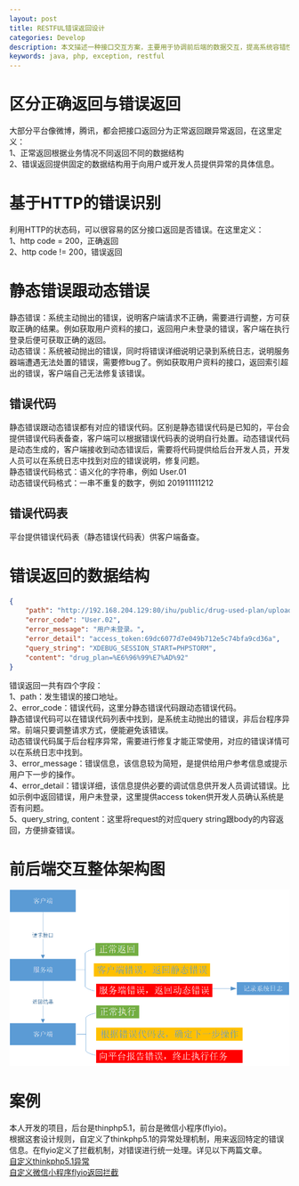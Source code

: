 ```yaml
---
layout: post
title: RESTFUL错误返回设计
categories: Develop
description: 本文描述一种接口交互方案，主要用于协调前后端的数据交互，提高系统容错性。
keywords: java, php, exception, restful
---
```


# 区分正确返回与错误返回
大部分平台像微博，腾讯，都会把接口返回分为正常返回跟异常返回，在这里定义：  
1、正常返回根据业务情况不同返回不同的数据结构  
2、错误返回提供固定的数据结构用于向用户或开发人员提供异常的具体信息。  

# 基于HTTP的错误识别 
利用HTTP的状态码，可以很容易的区分接口返回是否错误。在这里定义：  
1、http code = 200，正确返回  
2、http code != 200，错误返回  

# 静态错误跟动态错误
静态错误：系统主动抛出的错误，说明客户端请求不正确，需要进行调整，方可获取正确的结果。例如获取用户资料的接口，返回用户未登录的错误，客户端在执行登录后便可获取正确的返回。  
动态错误：系统被动抛出的错误，同时将错误详细说明记录到系统日志，说明服务器端遭遇无法处置的错误，需要修bug了。例如获取用户资料的接口，返回索引超出的错误，客户端自己无法修复该错误。
## 错误代码
静态错误跟动态错误都有对应的错误代码。区别是静态错误代码是已知的，平台会提供错误代码表备查，客户端可以根据错误代码表的说明自行处置。动态错误代码是动态生成的，客户端接收到动态错误后，需要将代码提供给后台开发人员，开发人员可以在系统日志中找到对应的错误说明，修复问题。  
静态错误代码格式：语义化的字符串，例如 User.01  
动态错误代码格式：一串不重复的数字，例如 201911111212   
## 错误代码表
平台提供错误代码表（静态错误代码表）供客户端备查。  

# 错误返回的数据结构
```json
{
    "path": "http://192.168.204.129:80/ihu/public/drug-used-plan/upload",
    "error_code": "User.02",
    "error_message": "用户未登录。",
    "error_detail": "access_token:69dc6077d7e049b712e5c74bfa9cd36a",
    "query_string": "XDEBUG_SESSION_START=PHPSTORM",
    "content": "drug_plan=%E6%96%99%E7%AD%92"
}
```
错误返回一共有四个字段：  
1、path：发生错误的接口地址。    
2、error_code：错误代码，这里分静态错误代码跟动态错误代码。  
静态错误代码可以在错误代码列表中找到，是系统主动抛出的错误，非后台程序异常。前端只要调整请求方式，便能避免该错误。  
动态错误代码属于后台程序异常，需要进行修复才能正常使用，对应的错误详情可以在系统日志中找到。  
3、error_message：错误信息，该信息较为简短，是提供给用户参考信息或提示用户下一步的操作。  
4、error_detail：错误详细，该信息提供必要的调试信息供开发人员调试错误。比如示例中返回错误，用户未登录，这里提供access token供开发人员确认系统是否有问题。  
5、query_string, content：这里将request的对应query string跟body的内容返回，方便排查错误。  

# 前后端交互整体架构图
![交互架构图](/images/错误返回设计.png)

# 案例
本人开发的项目，后台是thinphp5.1，前台是微信小程序(flyio)。  
根据这套设计规则，自定义了thinkphp5.1的异常处理机制，用来返回特定的错误信息。在flyio定义了拦截机制，对错误进行统一处理。详见以下两篇文章。  
[自定义thinkphp5.1异常]()  
[自定义微信小程序flyio返回拦截]()
